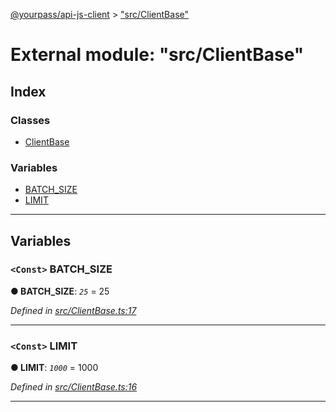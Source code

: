 [@yourpass/api-js-client](../README.md) > ["src/ClientBase"](../modules/_src_clientbase_.md)

# External module: "src/ClientBase"

## Index

### Classes

* [ClientBase](../classes/_src_clientbase_.clientbase.md)

### Variables

* [BATCH_SIZE](_src_clientbase_.md#batch_size)
* [LIMIT](_src_clientbase_.md#limit)

---

## Variables

<a id="batch_size"></a>

### `<Const>` BATCH_SIZE

**● BATCH_SIZE**: *`25`* = 25

*Defined in [src/ClientBase.ts:17](https://github.com/yourpass/yourpass-api-js-client/blob/6ee4079/src/ClientBase.ts#L17)*

___
<a id="limit"></a>

### `<Const>` LIMIT

**● LIMIT**: *`1000`* = 1000

*Defined in [src/ClientBase.ts:16](https://github.com/yourpass/yourpass-api-js-client/blob/6ee4079/src/ClientBase.ts#L16)*

___

